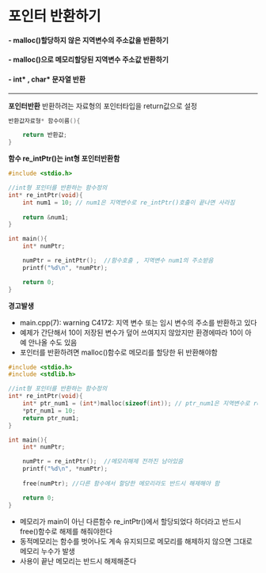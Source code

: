 
# 포인터 반환하기
#### - malloc()할당하지 않은 지역변수의 주소값을 반환하기
#### - malloc()으로 메모리할당된 지역변수 주소값 반환하기
#### - int* , char* 문자열 반환

---
**포인터반환**
반환하려는 자료형의 포인터타입을 return값으로 설정
```cpp
반환값자료형* 함수이름(){

    return 반환값;
}
```


**함수 re_intPtr()는 int형 포인터반환함**
```cpp
#include <stdio.h>

//int형 포인터를 반환하는 함수정의
int* re_intPtr(void){
	int num1 = 10; // num1은 지역변수로 re_intPtr()호출이 끝나면 사라짐
	
	return &num1;
}

int main(){
	int* numPtr;

	numPtr = re_intPtr();  //함수호출 , 지역변수 num1의 주소받음
	printf("%d\n", *numPtr);

	return 0;
}
```
**경고발생**
- main.cpp(7): warning C4172: 지역 변수 또는 임시 변수의 주소를 반환하고 있다
- 예제가 간단해서 10이 저장된 변수가 덮어 쓰여지지 않았지만 환경에따라 10이 아예 안나올 수도 있음
- 포인터를 반환하려면 malloc()함수로 메모리를 할당한 뒤 반환해야함


```cpp
#include <stdio.h>
#include <stdlib.h>

//int형 포인터를 반환하는 함수정의
int* re_intPtr(void){
	int* ptr_num1 = (int*)malloc(sizeof(int)); // ptr_num1은 지역변수로 re_intPtr()호출이 끝나도 free()전까지 남음
	*ptr_num1 = 10;
	return ptr_num1;
}

int main(){
	int* numPtr;

	numPtr = re_intPtr();  //메모리해제 전까진 남아있음 
	printf("%d\n", *numPtr);
	
	free(numPtr); //다른 함수에서 할당한 메모리라도 반드시 해제해야 함

	return 0;
}
```
- 메모리가 main이 아닌 다른함수 re_intPtr()에서 할당되었다 하더라고 반드시 free()함수로 해제를 해줘야한다 
- 동적메모리는 함수를 벗어나도 계속 유지되므로 메모리를 해제하지 않으면 그대로 메모리 누수가 발생
- 사용이 끝난 메모리는 반드시 해제해준다


